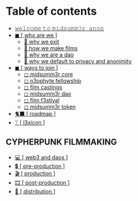 # Table of contents

* [𝚠𝚎𝚕𝚌𝚘𝚖𝚎 𝚝𝚘 𝚖𝚒𝚍𝚜𝚞𝚖𝚖𝟹𝚛, 𝚊𝚗𝚘𝚗](README.md)
* [◼ \[ who are we \]](who-are-we/README.md)
  * [🤍 why we exit](who-are-we/why-we-exit.md)
  * [🤍 how we make films](who-are-we/how-we-make-films.md)
  * [🤍 why we are a dao](who-are-we/why-we-are-a-dao.md)
  * [🤍 why we default to privacy and anonimity](who-are-we/why-we-default-to-privacy-and-anonimity.md)
* [◼ \[ ways to join \]](ways-to-join/README.md)
  * [◻ midsumm3r core](ways-to-join/midsumm3r-core.md)
  * [◻ n3ophyte fellowship](ways-to-join/n3ophyte-fellowship.md)
  * [◻ film castings](ways-to-join/film-castings.md)
  * [◻ midsumm3r dao](ways-to-join/midsumm3r-dao.md)
  * [◻ film f3stival](ways-to-join/film-f3stival.md)
  * [◻ midsumm3r token](ways-to-join/midsumm3r-token.md)
* [🐈⬛ \[ roadmap \]](roadmap.md)
* [❔ \[ l3xicon \]](l3xicon.md)

## CYPHERPUNK FILMMAKING <a href="#open-source" id="open-source"></a>

* [💻 \[ web3 and daos \]](open-source/web3-and-daos.md)
* [💲 \[ pre-production \]](open-source/pre-production.md)
* [🎬 \[ production \]](open-source/production.md)
* [🎞 \[ post-production \]](open-source/post-production.md)
* [🔌 \[ distribution \]](open-source/distribution.md)
